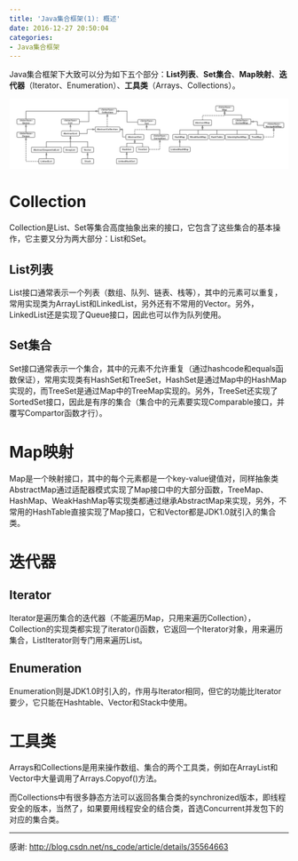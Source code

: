 ```yaml
---
title: 'Java集合框架(1): 概述'
date: 2016-12-27 20:50:04
categories:
- Java集合框架
---
```

Java集合框架下大致可以分为如下五个部分：**List列表**、**Set集合**、**Map映射**、**迭代器**（Iterator、Enumeration）、**工具类**（Arrays、Collections）。

![](/images/collections/java-collection-framework.png)

# Collection
Collection是List、Set等集合高度抽象出来的接口，它包含了这些集合的基本操作，它主要又分为两大部分：List和Set。
## List列表
List接口通常表示一个列表（数组、队列、链表、栈等），其中的元素可以重复，常用实现类为ArrayList和LinkedList，另外还有不常用的Vector。另外，LinkedList还是实现了Queue接口，因此也可以作为队列使用。
## Set集合
Set接口通常表示一个集合，其中的元素不允许重复（通过hashcode和equals函数保证），常用实现类有HashSet和TreeSet，HashSet是通过Map中的HashMap实现的，而TreeSet是通过Map中的TreeMap实现的。另外，TreeSet还实现了SortedSet接口，因此是有序的集合（集合中的元素要实现Comparable接口，并覆写Compartor函数才行）。

# Map映射
Map是一个映射接口，其中的每个元素都是一个key-value键值对，同样抽象类AbstractMap通过适配器模式实现了Map接口中的大部分函数，TreeMap、HashMap、WeakHashMap等实现类都通过继承AbstractMap来实现，另外，不常用的HashTable直接实现了Map接口，它和Vector都是JDK1.0就引入的集合类。

# 迭代器
## Iterator
Iterator是遍历集合的迭代器（不能遍历Map，只用来遍历Collection），Collection的实现类都实现了iterator()函数，它返回一个Iterator对象，用来遍历集合，ListIterator则专门用来遍历List。
## Enumeration
Enumeration则是JDK1.0时引入的，作用与Iterator相同，但它的功能比Iterator要少，它只能在Hashtable、Vector和Stack中使用。

# 工具类
Arrays和Collections是用来操作数组、集合的两个工具类，例如在ArrayList和Vector中大量调用了Arrays.Copyof()方法。

而Collections中有很多静态方法可以返回各集合类的synchronized版本，即线程安全的版本，当然了，如果要用线程安全的结合类，首选Concurrent并发包下的对应的集合类。

* * *

感谢: http://blog.csdn.net/ns_code/article/details/35564663